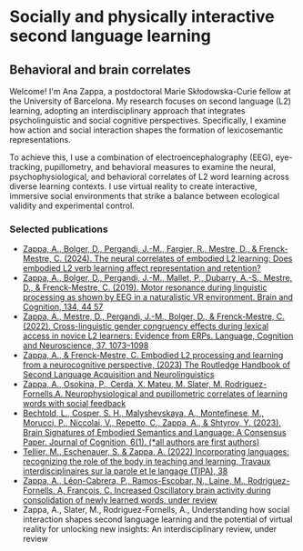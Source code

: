 # Socially and physically interactive second language learning
## Behavioral and brain correlates

Welcome! I'm Ana Zappa, a postdoctoral Marie Skłodowska-Curie fellow at the University of Barcelona. My research focuses on second language (L2) learning, adopting an interdisciplinary approach that integrates psycholinguistic and social cognitive perspectives. Specifically, I examine how action and social interaction shapes the formation of lexicosemantic representations.

To achieve this, I use a combination of electroencephalography (EEG), eye-tracking, pupillometry, and behavioral measures to examine the neural, psychophysiological, and behavioral correlates of L2 word learning across diverse learning contexts. I use virtual reality to create interactive, immersive social environments that strike a balance between ecological validity and experimental control.

### Selected publications
- [Zappa, A., Bolger, D., Pergandi, J.-M., Fargier, R., Mestre, D., & Frenck-Mestre, C. (2024). The neural correlates of embodied L2 learning: Does embodied L2 verb learning affect representation and retention? ](https://doi.org/10.1162/nol_a_00132)
- [Zappa, A., Bolger, D., Pergandi, J.-M., Mallet, P., Dubarry, A.-S., Mestre, D., & Frenck-Mestre, C. (2019). Motor resonance during linguistic processing as shown by EEG in a naturalistic VR environment. Brain and Cognition, 134, 44 57](https://doi.org/10.1016/j.bandc.2019.05.003)
- [Zappa, A., Mestre, D., Pergandi, J.-M., Bolger, D., & Frenck-Mestre, C. (2022). Cross-linguistic gender congruency effects during lexical access in novice L2 learners: Evidence from ERPs. Language, Cognition and Neuroscience, 37, 1073–1098](https://doi.org/10.1080/23273798.2022.2039726)
- [Zappa, A., & Frenck-Mestre, C. Embodied L2 processing and learning from a neurocognitive perspective, (2023) The Routledge Handbook of Second Language Acquisition and Neurolinguistics ](https://doi.org/10.4324/9781003190912)
- [Zappa, A., Osokina, P., Cerda, X. Mateu, M. Slater, M. Rodriguez-Fornells,A. Neurophysiological and pupillometric correlates of learning words with social feedback](https://www.biorxiv.org/content/10.1101/2025.02.04.636399v1)
- [Bechtold, L., Cosper, S. H., Malyshevskaya, A., Montefinese, M., Morucci, P., Niccolai, V., Repetto, C., Zappa, A., & Shtyrov, Y. (2023). Brain Signatures of Embodied Semantics and Language: A Consensus Paper. Journal of Cognition, 6(1). (*all authors are first authors)](https://journalofcognition.org/articles/10.5334/joc.237) 
- [Tellier, M., Eschenauer, S. & Zappa, A. (2022) Incorporating languages: recognizing the role of the body in teaching and learning, Travaux interdisciplinaires sur la parole et le langage (TIPA), 38](https://journals.openedition.org/tipa/)
- [Zappa, A., Léon-Cabrera, P., Ramos-Escobar, N., Laine, M., Rodriguez-Fornells, A, François, C.  Increased Oscillatory brain activity during consolidation of newly learned words, under review](https://www.biorxiv.org/content/10.1101/2025.01.09.632010v1)
- Zappa, A., Slater, M., Rodriguez-Fornells, A., Understanding how social interaction shapes second language learning and the potential of virtual reality for unlocking new insights: An interdisciplinary review, under review
